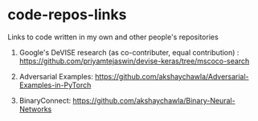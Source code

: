 # code-repos-links
Links to code written in my own and other people's repositories

1. Google's DeVISE research (as co-contributer, equal contribution) : https://github.com/priyamtejaswin/devise-keras/tree/mscoco-search

2. Adversarial Examples: https://github.com/akshaychawla/Adversarial-Examples-in-PyTorch  

3. BinaryConnect: https://github.com/akshaychawla/Binary-Neural-Networks  

 
